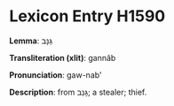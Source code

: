 # Lexicon Entry H1590

**Lemma**: גַּנָּב

**Transliteration (xlit)**: gannâb

**Pronunciation**: gaw-nab'

**Description**:
from גָּנַב; a stealer; thief.
